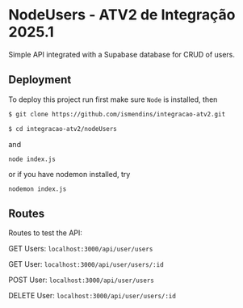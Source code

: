 
# NodeUsers - ATV2 de Integração 2025.1

Simple API integrated with a Supabase database for CRUD of users.
## Deployment

To deploy this project run first make sure `Node` is installed, then

```bash
$ git clone https://github.com/ismendins/integracao-atv2.git

$ cd integracao-atv2/nodeUsers
```
and

```
node index.js
```

or if you have nodemon installed, try

```
nodemon index.js
```

## Routes

Routes to test the API:

GET Users: `localhost:3000/api/user/users`

GET User: `localhost:3000/api/user/users/:id`

POST User: `localhost:3000/api/user/users`

DELETE User: `localhost:3000/api/user/users/:id`